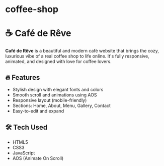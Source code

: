 # coffee-shop
# ☕ Café de Rêve

**Café de Rêve** is a beautiful and modern café website that brings the cozy, luxurious vibe of a real coffee shop to life online. It's fully responsive, animated, and designed with love for coffee lovers.

## 🔥 Features

- Stylish design with elegant fonts and colors
- Smooth scroll and animations using AOS
- Responsive layout (mobile-friendly)
- Sections: Home, About, Menu, Gallery, Contact
- Easy-to-edit and expand

## 🛠️ Tech Used

- HTML5  
- CSS3  
- JavaScript  
- AOS (Animate On Scroll)
